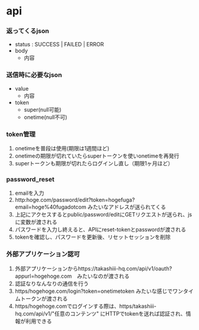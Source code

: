 # api

### 返ってくるjson

- status : SUCCESS | FAILED | ERROR
- body
  - 内容
  
### 送信時に必要なjson
- value
  - 内容
- token
  - super(null可能)
  - onetime(null不可)

### token管理

1. onetimeを普段は使用(期限は1週間ほど)
2. onetimeの期限が切れていたらsuperトークンを使いonetimeを再発行
3. superトークンも期限が切れたらログインし直し（期限1ヶ月ほど）

### password_reset

1. emailを入力
2. http:hoge.com/password/edit?token=hogefuga?email=hoge%40fugadotcom みたいなアドレスが送られてくる
3. 上記にアクセスするとpublic/password/editにGETリクエストが送られ、jsに変数が渡される
4. パスワードを入力し終えると、APIにreset-tokenとpasswordが渡される
5. tokenを確認し、パスワードを更新後、リセットセッションを削除

### 外部アプリケーション認可

1. 外部アプリケーションからhttps://takashiii-hq.com/api/v1/oauth?appurl=hogehoge.com　みたいなのが渡される
2. 認証なりなんなりの通信を行う
3. https/hogehoge.com/login?token=onetimetoken みたいな感じでワンタイムトークンが渡される
4. https/hogehoge.comでログインする際は、https/takashiii-hq.com/api/v1/"任意のコンテンツ"  にHTTPでtokenを送れば認証され、情報が利用できる

